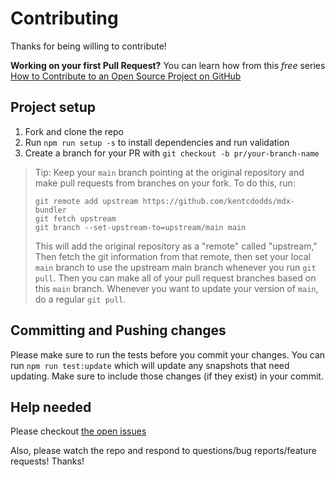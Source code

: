 # Contributing

Thanks for being willing to contribute!

**Working on your first Pull Request?** You can learn how from this _free_
series [How to Contribute to an Open Source Project on GitHub][egghead]

## Project setup

1. Fork and clone the repo
2. Run `npm run setup -s` to install dependencies and run validation
3. Create a branch for your PR with `git checkout -b pr/your-branch-name`

> Tip: Keep your `main` branch pointing at the original repository and make pull
> requests from branches on your fork. To do this, run:
>
> ```
> git remote add upstream https://github.com/kentcdodds/mdx-bundler
> git fetch upstream
> git branch --set-upstream-to=upstream/main main
> ```
>
> This will add the original repository as a "remote" called "upstream," Then
> fetch the git information from that remote, then set your local `main` branch
> to use the upstream main branch whenever you run `git pull`. Then you can make
> all of your pull request branches based on this `main` branch. Whenever you
> want to update your version of `main`, do a regular `git pull`.

## Committing and Pushing changes

Please make sure to run the tests before you commit your changes. You can run
`npm run test:update` which will update any snapshots that need updating. Make
sure to include those changes (if they exist) in your commit.

## Help needed

Please checkout [the open issues][issues]

Also, please watch the repo and respond to questions/bug reports/feature
requests! Thanks!

<!-- prettier-ignore-start -->
[egghead]: https://egghead.io/series/how-to-contribute-to-an-open-source-project-on-github
[issues]: https://github.com/kentcdodds/mdx-bundler/issues
<!-- prettier-ignore-end -->
